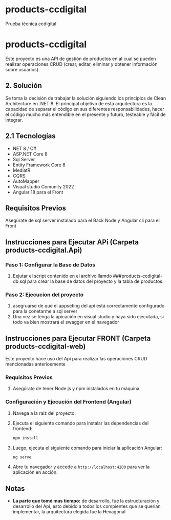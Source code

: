 # products-ccdigital
Prueba técnica ccdigital


# products-ccdigital 

Este proyecto es una API de gestión de productos en al cual se pueden realizar operaciones CRUD (crear, editar, eliminar y obtener información sobre usuarios).

## 2. Solución

Se toma la decisión de trabajar la solución siguiendo los principios de Clean Architecture en .NET 8. 
El principal objetivo de esta arquitectura es la capacidad de separar el código en sus diferentes responsabilidades, hacer el código mucho más entendible en el presente y futuro, testeable y fácil de integrar.


## 2.1 Tecnologías
* NET 8 / C#
* ASP.NET Core 8
* Sql Server
* Entity Framework Core 8
* MediatR
* CQRS
* AutoMapper
* Visual studio Comunity 2022
* Angular 18 para el Front

## Requisitos Previos
Asegúrate de sql server instalado para el Back
Node y Angular cli para el Front

## Instrucciones para Ejecutar APi (Carpeta products-ccdigital.Api)

### Paso 1: Configurar la Base de Datos
1. Eejutar el script contenido en el archivo llamdo ###products-ccdigital-db.sql para crear la base de datos del proyecto y la tabla de productos.

### Paso 2: Ejecucion del proyecto
1. asegruarse de que el appseting del api está correctamente configurado para la conetarme a sql server
2. Una vez se tenga la apicación en visual studio y haya sido ejecutada, si todo va bien mostrará el swagger en el navegador


## Instrucciones para Ejecutar FRONT (Carpeta products-ccdigital-web)

Este proyecto hace uso del Api para realizar las operaciones CRUD mencionadas anterioemente

### Requisitos Previos

1. Asegúrate de tener Node.js y npm instalados en tu máquina.

### Configuración y Ejecución del Frontend (Angular)

1. Navega a la raíz del proyecto.

2. Ejecuta el siguiente comando para instalar las dependencias del frontend:

    ```bash
    npm install
    ```

3. Luego, ejecuta el siguiente comando para iniciar la aplicación Angular:

    ```bash
    ng serve
    ```

4. Abre tu navegador y accede a `http://localhost:4200` para ver la aplicación en acción.


## Notas
- **La parte que tomó mas tiempo:** de desarrollo, fue la estructuración y desarrollo del Api, esto debido a todos los compientes que se querian implementar, la arquitectura elegida fue la Hexagonal



